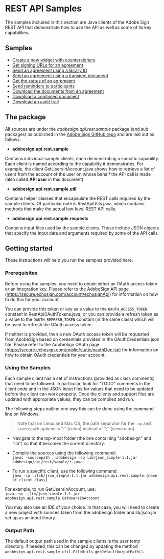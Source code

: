 # REST API Samples

The samples included in this section are Java clients of the Adobe Sign REST API that demonstrate how to use the API as well as some of its key capabilities.

## Samples
- [Create a new widget with countersigners](samples/create_new_widget.md)
- [Get signing URLs for an agreement](samples/get_signing_url.md)
- [Send an agreement using a library ID](samples/send_using_library_doc.md)   
- [Send an agreement using a transient document](samples/send_using_transient_doc.md)
- [Get the status of an agremeent](samples/get_agreement_status.md)
- [Send reminders to participants](samples/send_reminders.md)
- [Download the documents from an agreement](samples/download_documents.md)
- [Download a combined document](samples/download_combined_doc.md)
- [Download an audit trail](samples/download_audit_trail.md)

## The package
All sources are under the *adobesign.api.rest.sample* package (and sub packages) as published in the [Adobe Sign GitHub repo](https://www.adobe.com/go/esign-api-samples) and are laid out as follows:

* **adobesign.api.rest.sample**

Contains individual sample clients, each demonstrating a specific capability. Each client is named according to the capability it demonstrates. For example, the client GetUsersInAccount.java shows how to retrieve a list of users from the account of the user on whose behalf the API call is made (also called **API user** in this document).

* **adobesign.api.rest.sample.util**

Contains helper classes that encapsulate the REST calls required by the sample clients. Of particular note is RestApiUtils.java, which contains methods that make the actual low-level REST API calls.

* **adobesign.api.rest.sample.requests**

Contains input files used by the sample clients. These include JSON objects that specify the input data and arguments required by some of the API calls.

## Getting started

These instructions will help you run the samples provided here.

### Prerequisites

Before using the samples, you need to obtain either an OAuth access token or an integration key. Please refer to the AdobeSign API page (https://secure.echosign.com/account/echosignApi) for information on how to do this for your account.

You can provide this token or key as a value to the `OAUTH_ACCESS_TOKEN` constant in RestApiOAuthTokens.java, or you can provide a refresh token as a value to the `OAUTH_REFRESH_TOKEN` constant (in the same class) which will be used to refresh the OAuth access token.

If neither is provided, then a new OAuth access token will be requested from AdobeSign based on credentials provided in the OAuthCredentials.json file.
Please refer to the AdobeSign OAuth page (https://secure.echosign.com/public/static/oauthDoc.jsp) for information on how to obtain OAuth credentials for your account.

### Using the Samples

Each sample client has a set of instructions (provided as class comments) that need to be followed. In particular, look for "TODO" comments in the client code and in  the JSON input files for values that need to be updated before the client can work properly. Once the clients and support files are updated with appropriate values, they can be compiled and run. 

The following steps outline one way this can be done using the command line on Windows.

>Note that on Linux and Mac OS, the path separator for the  `-cp` and `-sourcepath` options is &ldquo;:&rdquo; (colon) instead of &ldquo;;&rdquo; (semicolon).

- Navigate to the top-most folder (the one containing "adobesign" and "lib") so that it becomes the current directory.

- Compile the sources using the following command:  
    `javac -sourcepath .;adobesign -cp lib/json_simple-1.1.jar adobesign/api/rest/sample/*.java`

- To run a specific client, use the following command:  
    `java -cp .;lib/json_simple-1.1.jar adobesign.api.rest.sample.{name of client class}`

For example, to run GetUsersInAccount, use:  
    `java -cp .;lib/json_simple-1.1.jar adobesign.api.rest.sample.GetUsersInAccount`

You may also use an IDE of your choice. In that case, you will need to create a new project with sources taken from the adobesign folder and lib/json.jar set up as an input library.


### Output Path

The default output path used in the sample clients is the user temp directory. If needed, this can be changed by updating the method `adobesign.api.rest.sample.util.FileUtils.getDefaultOutputPath()`.
